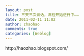 ```yaml
---
layout: post
title: 三天三次谈话，流程开始进行中……
date: 2011-02-11 11:02
author: zhaohao
comments: true
categories: [Weblog]
---
```

<div>http://haozhao.blogspot.com/</div>
